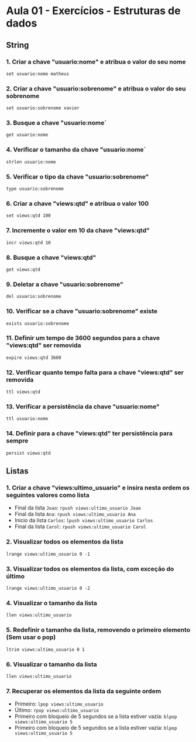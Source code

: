 # Aula 01 - Exercícios - Estruturas de dados

## String

### 1. Criar a chave "usuario:nome" e atribua o valor do seu nome

`set usuario:nome matheus`

### 2. Criar a chave "usuario:sobrenome" e atribua o valor do seu sobrenome

`set usuario:sobrenome xavier`

### 3. Busque a chave "usuario:nome`

`get usuario:nome`

### 4. Verificar o tamanho da chave "usuario:nome`

`strlen usuario:nome`

### 5. Verificar o tipo da chave "usuario:sobrenome"

`type usuario:sobrenome`

### 6. Criar a chave "views:qtd" e atribua o valor 100

`set views:qtd 100`

### 7. Incremente o valor em 10 da chave "views:qtd"

`incr views:qtd 10`

### 8. Busque a chave "views:qtd"

`get views:qtd`

### 9. Deletar a chave "usuario:sobrenome"

`del usuario:sobrenome`

### 10. Verificar se a chave "usuario:sobrenome" existe

`exists usuario:sobrenome`

### 11. Definir um tempo de 3600 segundos para a chave "views:qtd" ser removida

`expire views:qtd 3600`

### 12. Verificar quanto tempo falta para a chave "views:qtd" ser removida

`ttl views:qtd`

### 13. Verificar a persistência da chave "usuario:nome"

`ttl usuario:nome`

### 14. Definir para a chave "views:qtd" ter persistência para sempre

`persist views:qtd`

## Listas

### 1. Criar a chave "views:ultimo_usuario" e insira nesta ordem os seguintes valores como lista

- Final da lista `Joao`: `rpush views:ultimo_usuario Joao`
- Final da lista `Ana`: `rpush views:ultimo_usuario Ana`
- Inicio da lista `Carlos`: `lpush views:ultimo_usuario Carlos`
- Final da lista `Carol`: `rpush views:ultimo_usuario Carol`

### 2. Visualizar todos os elementos da lista

`lrange views:ultimo_usuario 0 -1`

### 3. Visualizar todos os elementos da lista, com exceção do último

`lrange views:ultimo_usuario 0 -2`

### 4. Visualizar o tamanho da lista

`llen views:ultimo_usuario`

### 5. Redefinir o tamanho da lista, removendo o primeiro elemento (Sem usar o pop)

`ltrim views:ultimo_usuario 0 1`

### 6. Visualizar o tamanho da lista

`llen views:ultimo_usuario`

### 7. Recuperar os elementos da lista da seguinte ordem

- Primeiro: `lpop views:ultimo_usuario`
- Último: `rpop views:ultimo_usuario`
- Primeiro com bloqueio de 5 segundos se a lista estiver vazia: `blpop views:ultimo_usuario 5`
- Primeiro com bloqueio de 5 segundos se a lista estiver vazia: `blpop views:ultimo_usuario 5`
